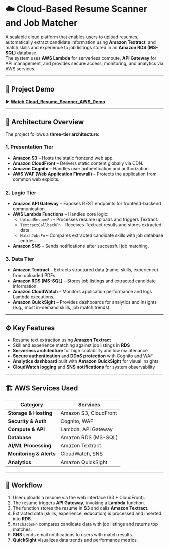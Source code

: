 # ☁️ Cloud-Based Resume Scanner and Job Matcher

A scalable cloud platform that enables users to upload resumes, automatically extract candidate information using **Amazon Textract**, and match skills and experience to job listings stored in an **Amazon RDS (MS-SQL)** database.  
The system uses **AWS Lambda** for serverless compute, **API Gateway** for API management, and provides secure access, monitoring, and analytics via AWS services.

---

## 🎥 Project Demo
▶️ **[Watch Cloud_Resume_Scanner_AWS_Demo](https://drive.google.com/file/d/1QcXdiM6n089k9sWhwHGJ83jgmpo51G_K/view?usp=sharing)**

---

## 🧩 Architecture Overview

The project follows a **three-tier architecture**:

### 1. Presentation Tier
- **Amazon S3** – Hosts the static frontend web app.  
- **Amazon CloudFront** – Delivers static content globally via CDN.  
- **Amazon Cognito** – Handles user authentication and authorization.  
- **AWS WAF (Web Application Firewall)** – Protects the application from common web exploits.

### 2. Logic Tier
- **Amazon API Gateway** – Exposes REST endpoints for frontend-backend communication.  
- **AWS Lambda Functions** – Handles core logic:
  - `UploadResumeFn` – Processes resume uploads and triggers Textract.
  - `TextractCallbackFn` – Receives Textract results and stores extracted data.
  - `MatchJobsFn` – Compares extracted candidate skills with job database entries.
- **Amazon SNS** – Sends notifications after successful job matching.

### 3. Data Tier
- **Amazon Textract** – Extracts structured data (name, skills, experience) from uploaded PDFs.  
- **Amazon RDS (MS-SQL)** – Stores job listings and extracted candidate information.  
- **Amazon CloudWatch** – Monitors application performance and logs Lambda executions.  
- **Amazon QuickSight** – Provides dashboards for analytics and insights (e.g., most in-demand skills, job match trends).

---

## ⚙️ Key Features
- Resume text extraction using **Amazon Textract**  
- Skill and experience matching against job listings in **RDS**  
- **Serverless architecture** for high scalability and low maintenance  
- **Secure authentication** and **DDoS protection** with Cognito and WAF  
- **Analytics dashboard** built with **Amazon QuickSight** for visual insights  
- **CloudWatch logging** and **SNS notifications** for system observability  

---

## 🏗️ AWS Services Used

| Category | Services |
|-----------|-----------|
| **Storage & Hosting** | Amazon S3, CloudFront |
| **Security & Auth** | Cognito, WAF |
| **Compute & API** | Lambda, API Gateway |
| **Database** | Amazon RDS (MS-SQL) |
| **AI/ML Processing** | Amazon Textract |
| **Monitoring & Alerts** | CloudWatch, SNS |
| **Analytics** | Amazon QuickSight |

---

## 🚀 Workflow

1. User uploads a resume via the web interface (S3 + CloudFront).  
2. The resume triggers **API Gateway**, invoking a **Lambda** function.  
3. The function stores the resume in **S3** and calls **Amazon Textract**.  
4. Extracted data (skills, experience, education) is processed and inserted into **RDS**.  
5. `MatchJobsFn` compares candidate data with job listings and returns top matches.  
6. **SNS** sends email notifications to users with match results.  
7. **QuickSight** visualizes data trends and performance metrics.
